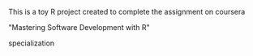 This is a toy R project created to complete the assignment on coursera

"Mastering Software Development with R"

specialization
